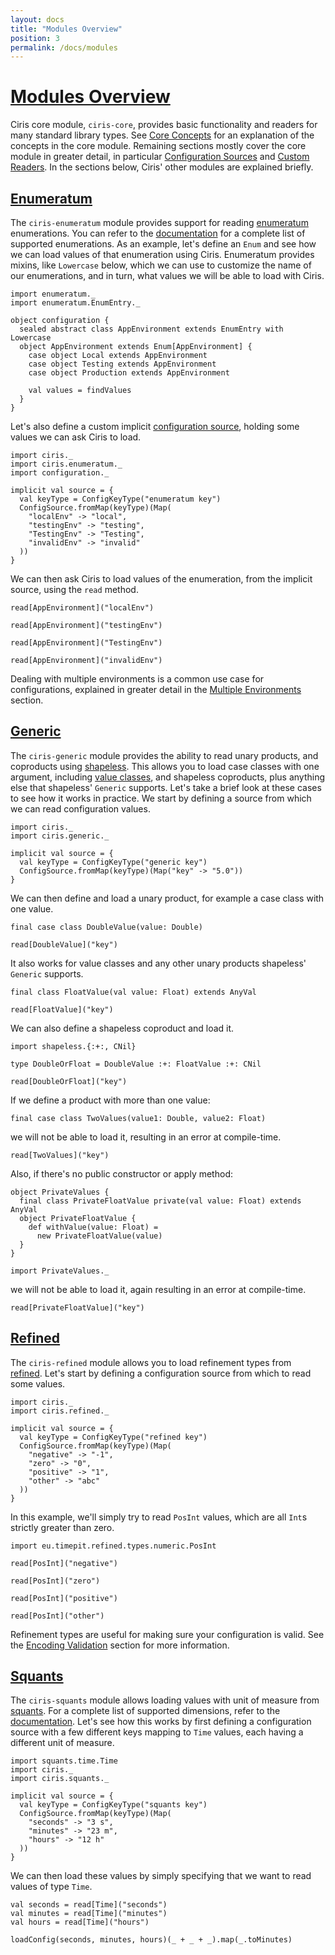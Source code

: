 ```yaml
---
layout: docs
title: "Modules Overview"
position: 3
permalink: /docs/modules
---
```


# <a name="modules-overview" href="#modules-overview">Modules Overview</a>
Ciris core module, `ciris-core`, provides basic functionality and readers for many standard library types. See [Core Concepts](/docs/concepts) for an explanation of the concepts in the core module. Remaining sections mostly cover the core module in greater detail, in particular [Configuration Sources](/docs/sources) and [Custom Readers](/docs/readers). In the sections below, Ciris' other modules are explained briefly.

## <a name="enumeratum" href="#enumeratum">Enumeratum</a>
The `ciris-enumeratum` module provides support for reading [enumeratum][enumeratum] enumerations. You can refer to the [documentation](/api/ciris/enumeratum) for a complete list of supported enumerations. As an example, let's define an `Enum` and see how we can load values of that enumeration using Ciris. Enumeratum provides mixins, like `Lowercase` below, which we can use to customize the name of our enumerations, and in turn, what values we will be able to load with Ciris.

```tut:book:reset
import enumeratum._
import enumeratum.EnumEntry._

object configuration {
  sealed abstract class AppEnvironment extends EnumEntry with Lowercase
  object AppEnvironment extends Enum[AppEnvironment] {
    case object Local extends AppEnvironment
    case object Testing extends AppEnvironment
    case object Production extends AppEnvironment

    val values = findValues
  }
}
```

Let's also define a custom implicit [configuration source](/docs/sources), holding some values we can ask Ciris to load.

```tut:book
import ciris._
import ciris.enumeratum._
import configuration._

implicit val source = {
  val keyType = ConfigKeyType("enumeratum key")
  ConfigSource.fromMap(keyType)(Map(
    "localEnv" -> "local",
    "testingEnv" -> "testing",
    "TestingEnv" -> "Testing",
    "invalidEnv" -> "invalid"
  ))
}
```

We can then ask Ciris to load values of the enumeration, from the implicit source, using the `read` method.

```tut:book
read[AppEnvironment]("localEnv")

read[AppEnvironment]("testingEnv")

read[AppEnvironment]("TestingEnv")

read[AppEnvironment]("invalidEnv")
```

Dealing with multiple environments is a common use case for configurations, explained in greater detail in the [Multiple Environments](/docs/environments) section.

## <a name="generic" href="#generic">Generic</a>
The `ciris-generic` module provides the ability to read unary products, and coproducts using [shapeless][shapeless]. This allows you to load case classes with one argument, including [value classes](http://docs.scala-lang.org/overviews/core/value-classes.html), and shapeless coproducts, plus anything else that shapeless' `Generic` supports. Let's take a brief look at these cases to see how it works in practice. We start by defining a source from which we can read configuration values.

```tut:book:reset
import ciris._
import ciris.generic._

implicit val source = {
  val keyType = ConfigKeyType("generic key")
  ConfigSource.fromMap(keyType)(Map("key" -> "5.0"))
}
```

We can then define and load a unary product, for example a case class with one value.

```tut:book
final case class DoubleValue(value: Double)

read[DoubleValue]("key")
```

It also works for value classes and any other unary products shapeless' `Generic` supports.

```tut:book
final class FloatValue(val value: Float) extends AnyVal

read[FloatValue]("key")
```

We can also define a shapeless coproduct and load it.

```tut:book
import shapeless.{:+:, CNil}

type DoubleOrFloat = DoubleValue :+: FloatValue :+: CNil

read[DoubleOrFloat]("key")
```

If we define a product with more than one value:

```tut:book
final case class TwoValues(value1: Double, value2: Float)
```

we will not be able to load it, resulting in an error at compile-time.

```tut:fail:book
read[TwoValues]("key")
```

Also, if there's no public constructor or apply method:

```tut:book
object PrivateValues {
  final class PrivateFloatValue private(val value: Float) extends AnyVal
  object PrivateFloatValue {
    def withValue(value: Float) =
      new PrivateFloatValue(value)
  }
}

import PrivateValues._
```

we will not be able to load it, again resulting in an error at compile-time.

```tut:fail:book
read[PrivateFloatValue]("key")
```

## <a name="refined" href="#refined">Refined</a>
The `ciris-refined` module allows you to load refinement types from [refined][refined]. Let's start by defining a configuration source from which to read some values.

```tut:book:reset
import ciris._
import ciris.refined._

implicit val source = {
  val keyType = ConfigKeyType("refined key")
  ConfigSource.fromMap(keyType)(Map(
    "negative" -> "-1",
    "zero" -> "0",
    "positive" -> "1",
    "other" -> "abc"
  ))
}
```

In this example, we'll simply try to read `PosInt` values, which are all `Int`s strictly greater than zero.

```tut:book
import eu.timepit.refined.types.numeric.PosInt

read[PosInt]("negative")

read[PosInt]("zero")

read[PosInt]("positive")

read[PosInt]("other")
```

Refinement types are useful for making sure your configuration is valid. See the [Encoding Validation](/docs/validation) section for more information.

## <a name="squants" href="#squants">Squants</a>
The `ciris-squants` module allows loading values with unit of measure from [squants][squants]. For a complete list of supported dimensions, refer to the [documentation](/api/ciris/squants). Let's see how this works by first defining a configuration source with a few different keys mapping to `Time` values, each having a different unit of measure.

```tut:book:reset
import squants.time.Time
import ciris._
import ciris.squants._

implicit val source = {
  val keyType = ConfigKeyType("squants key")
  ConfigSource.fromMap(keyType)(Map(
    "seconds" -> "3 s",
    "minutes" -> "23 m",
    "hours" -> "12 h"
  ))
}
```

We can then load these values by simply specifying that we want to read values of type `Time`.

```tut:book
val seconds = read[Time]("seconds")
val minutes = read[Time]("minutes")
val hours = read[Time]("hours")

loadConfig(seconds, minutes, hours)(_ + _ + _).map(_.toMinutes)
```

[enumeratum]: https://github.com/lloydmeta/enumeratum
[refined]: https://github.com/fthomas/refined
[shapeless]: https://github.com/milessabin/shapeless
[squants]: https://github.com/typelevel/squants
